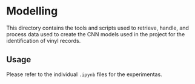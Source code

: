 # Modelling

This directory contains the tools and scripts used to retrieve, handle, and process data used to create the CNN models used in the project for the identification of vinyl records.

## Usage

Please refer to the individual `.ipynb` files for the experimentas.
